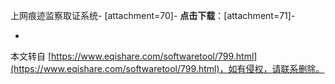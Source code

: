 上网痕迹监察取证系统-
\[attachment=70\]-
**点击下载**：\[attachment=71\]-

-

本文转自 [https://www.eqishare.com/softwaretool/799.html](https://www.eqishare.com/softwaretool/799.html)，如有侵权，请联系删除。